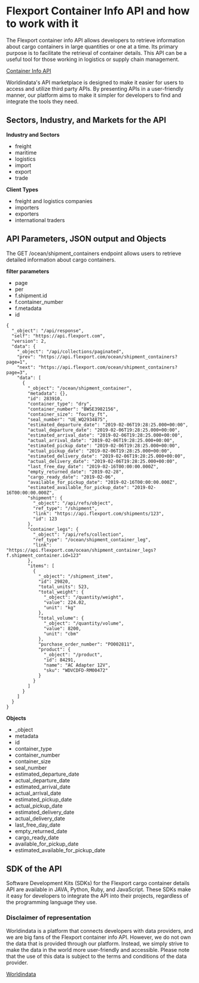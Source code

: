 # Flexport Container Info API and how to work with it #
The Flexport container info API allows developers to retrieve information about cargo containers in large quantities or one at a time. Its primary purpose is to facilitate the retrieval of container details. This API can be a useful tool for those working in logistics or supply chain management.


[Container Info API](https://www.worldindata.com/api/Flexport-container-info-api)

Worldindata's API marketplace is designed to make it easier for users to access and utilize third party APIs. By presenting APIs in a user-friendly manner, our platform aims to make it simpler for developers to find and integrate the tools they need.


## Sectors, Industry, and Markets for the API ##

**Industry and Sectors**
- freight
- maritime
- logistics
- import
- export
- trade

**Client Types**
- freight and logistics companies
- importers
- exporters
- international traders




## API Parameters, JSON output and Objects ##
The GET /ocean/shipment_containers endpoint allows users to retrieve detailed information about cargo containers.

**filter parameters**
- page
- per
- f.shipment.id
- f.container_number
- f.metadata
- id


```
{
  "_object": "/api/response",
  "self": "https://api.flexport.com",
  "version": 2,
  "data": {
    "_object": "/api/collections/paginated",
    "prev": "https://api.flexport.com/ocean/shipment_containers?page=1",
    "next": "https://api.flexport.com/ocean/shipment_containers?page=3",
    "data": [
      {
        "_object": "/ocean/shipment_container",
        "metadata": {},
        "id": 283910,
        "container_type": "dry",
        "container_number": "BWSE3982156",
        "container_size": "fourty_ft",
        "seal_number": "UE_WQ2934875",
        "estimated_departure_date": "2019-02-06T19:28:25.000+00:00",
        "actual_departure_date": "2019-02-06T19:28:25.000+00:00",
        "estimated_arrival_date": "2019-02-06T19:28:25.000+00:00",
        "actual_arrival_date": "2019-02-06T19:28:25.000+00:00",
        "estimated_pickup_date": "2019-02-06T19:28:25.000+00:00",
        "actual_pickup_date": "2019-02-06T19:28:25.000+00:00",
        "estimated_delivery_date": "2019-02-06T19:28:25.000+00:00",
        "actual_delivery_date": "2019-02-06T19:28:25.000+00:00",
        "last_free_day_date": "2019-02-16T00:00:00.000Z",
        "empty_returned_date": "2019-02-28",
        "cargo_ready_date": "2019-02-06",
        "available_for_pickup_date": "2019-02-16T00:00:00.000Z",
        "estimated_available_for_pickup_date": "2019-02-16T00:00:00.000Z",
        "shipment": {
          "_object": "/api/refs/object",
          "ref_type": "/shipment",
          "link": "https://api.flexport.com/shipments/123",
          "id": 123
        },
        "container_legs": {
          "_object": "/api/refs/collection",
          "ref_type": "/ocean/shipment_container_leg",
          "link": "https://api.flexport.com/ocean/shipment_container_legs?f.shipment_container.id=123"
        },
        "items": [
          {
            "_object": "/shipment_item",
            "id": 29820,
            "total_units": 523,
            "total_weight": {
              "_object": "/quantity/weight",
              "value": 224.02,
              "unit": "kg"
            },
            "total_volume": {
              "_object": "/quantity/volume",
              "value": 8200,
              "unit": "cbm"
            },
            "purchase_order_number": "PO002811",
            "product": {
              "_object": "/product",
              "id": 84291,
              "name": "AC Adapter 12V",
              "sku": "WDVCDFD-RM00472"
            }
          }
        ]
      }
    ]
  }
}

```
**Objects**
- _object
- metadata
- id
- container_type
- container_number
- container_size
- seal_number
- estimated_departure_date
- actual_departure_date
- estimated_arrival_date
- actual_arrival_date
- estimated_pickup_date
- actual_pickup_date
- estimated_delivery_date
- actual_delivery_date
- last_free_day_date
- empty_returned_date
- cargo_ready_date
- available_for_pickup_date
- estimated_available_for_pickup_date

## SDK of the API ##

Software Development Kits (SDKs) for the Flexport cargo container details API are available in JAVA, Python, Ruby, and JavaScript. These SDKs make it easy for developers to integrate the API into their projects, regardless of the programming language they use.


### Disclaimer of representation ###
Worldindata is a platform that connects developers with data providers, and we are big fans of the Flexport container info API. However, we do not own the data that is provided through our platform. Instead, we simply strive to make the data in the world more user-friendly and accessible. Please note that the use of this data is subject to the terms and conditions of the data provider.


[Worldindata](https://www.worldindata.com)

